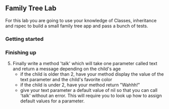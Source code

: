 ## Family Tree Lab

For this lab you are going to use your knowledge of Classes, inheritance and rspec to build a small family tree app and pass a bunch of tests.

### Getting started
<!-- 
0. Start working on the Grandparent class tests and try to get them to pass one by one. To do this you will need to research how to test if something is an instance of a class.  -->

<!-- 1. The Grandparent should have a class variable called @@grandchildren, that will store their grandchildren count, which should start at 0 as well as a class variable called @@family which should be an empty array, that will later store their family members. -->

<!-- 2. The Grandparent class should have class methods to return the number of grandchildren and the family array.  -->

<!-- 3. On the initialize method, add the initialized instance to the family array -->

<!-- 4. Finally, the Grandparent class should have a class method called showFamily which loops over the @@family array and displays each family member as a hash with the following keys (relation, name, age).  The relation will be whatever Class you have added (either Grandparent, Parent or Child). To do this, you will have to look up how to see what Class something is. -->


<!-- ### Next steps -->

<!-- Once you have gotten these tests to pass, move onto the parent class: -->

<!-- 0. Look at your test files in the spec folder and start writing tests that fail. -->

<!-- 1. Have a Parent inherit from the Grandparent class. Tip: you can use `super` to easily initialize instances of the Parent class. -->

<!-- 2. Similarly, make sure the parent Class has a class variable called @@children which will start at 0.  -->

<!-- 3. Create a getter method that returns the @@children -->

<!-- 4. Write the necessary code to make your tests pass -->

### Finishing up
<!-- 
Once you've completed the Parent class, finish with the Child class which should inherit from Parent. -->

<!-- 0. First take a look at the tests and write failing tests. -->

<!-- 1. Once again, make sure the Child inherits from Parent, and use super to DRY up your initialize method. Assign the Child class a class variable called @@favColors which should be an array of colors.  -->

<!-- 2. When the Child is created, randomly pick a color from the array and assign it to the instance variable @favColor. Tip: ruby has a method which randomly samples a value from an array. -->

<!-- 3. Write a getter method that returns the array of colors. -->

<!-- 4. Write a method called growUp which when called increments the instance's variable @age by one. -->

5. Finally write a method 'talk' which will take one parameter called text and return a message depending on the child's age
    - if the child is older than 2, have your method display the value of the text parameter and the child's favorite color
    - if the child is under 2, have your method return "Wahhh!" 
    - give your text parameter a default value of nil so that you can call 'talk' without an error. This will require you to look up how to assign default values for a parameter.



